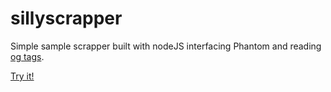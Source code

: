 sillyscrapper
=============

Simple sample scrapper built with nodeJS interfacing Phantom and reading [og tags](http://davidwalsh.name/facebook-meta-tags).

[Try it!](http://sillyscrapper.herokuapp.com/visit?url=http://techcrunch.com/2014/06/19/a-sneak-peek-into-androids-future/)